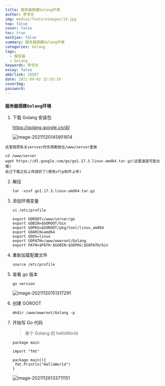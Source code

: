 ```yaml
---
title: 服务器搭建Golang环境
author: 李学志
img: medias/featureimages/14.jpg
top: false
cover: false
toc: true
mathjax: false
summary: 服务器搭建Golang环境
categories: Golang
tags:
  - 服务器
  - Golang
keywords: 李学志
essay: false
abbrlink: 28507
date: 2021-09-02 15:55:19
coverImg:
password:
---
```


### `服务器搭建Golang环境`

1. 下载 Golang 安装包

   <https://golang.google.cn/dl/>

   ![image-20211120145901614](http://qiniuyun.code520.com.cn/images/20211120145901.png)

```
这里我把有关servser的东西都放在/www/server里面

cd /www/server
wget https://dl.google.com/go/go1.17.3.linux-amd64.tar.gz(这里速度可能太慢)
自己下载之后上传就好了(使用xftp软件上传)
```

2. 解压

   ```
   tar -xzvf go1.17.3.linux-amd64.tar.gz
   ```

3. 添加环境变量

   ```
   vi /etc/profile

   export GOROOT=/www/server/go
   export GOBIN=$GOROOT/bin
   export GOPKG=$GOROOT/pkg/tool/linux_amd64
   export GOARCH=amd64
   export GOOS=linux
   export GOPATH=/www/wwwroot/Golang
   export PATH=$PATH:$GOBIN:$GOPKG:$GOPATH/bin
   ```

4. 重新加载配置文件

   ```
   source /etc/profile
   ```

5. 查看 go 版本

   ```
   go version
   ```

   ![image-20211120151317291](http://qiniuyun.code520.com.cn/images/20211120151317.png)

6. 创建 GOROOT

   ```
   mkdir /www/wwwroot/Golang -p
   ```

7. 开始写 Go 代码

   > 来个 Golang 的 helloWorld

   ```
   package main

   import "fmt"

   package main(){
    fmt.Println("HelloWorld")
   }
   ```

   ![image-20211126133711151](http://qiniuyun.code520.com.cn/images/20211126133711.png)
